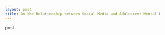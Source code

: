 ```yaml
---
layout: post
title: On the Relationship between Social Media and Adolescent Mental Health
---
```


post

